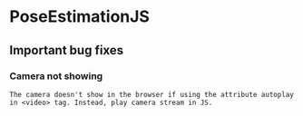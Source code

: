 # PoseEstimationJS
## Important bug fixes
### Camera not showing 
```
The camera doesn't show in the browser if using the attribute autoplay in <video> tag. Instead, play camera stream in JS.
```
